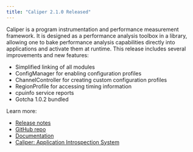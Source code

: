 ```yaml
---
title: "Caliper 2.1.0 Released"
---
```


Caliper is a program instrumentation and performance measurement framework. It is designed as a performance analysis toolbox in a library, allowing one to bake performance analysis capabilities directly into applications and activate them at runtime. This release includes several improvements and new features:
- Simplified linking of all modules
- ConfigManager for enabling configuration profiles
- ChannelController for creating custom configuration profiles
- RegionProfile for accessing timing information
- cpuinfo service reports
- Gotcha 1.0.2 bundled

Learn more:
- [Release notes](https://github.com/LLNL/Caliper/releases/tag/v2.1.0)
- [GitHub repo](https://github.com/LLNL/Caliper)
- [Documentation](https://llnl.github.io/Caliper/)
- [Caliper: Application Introspection System](https://computation.llnl.gov/projects/caliper)
